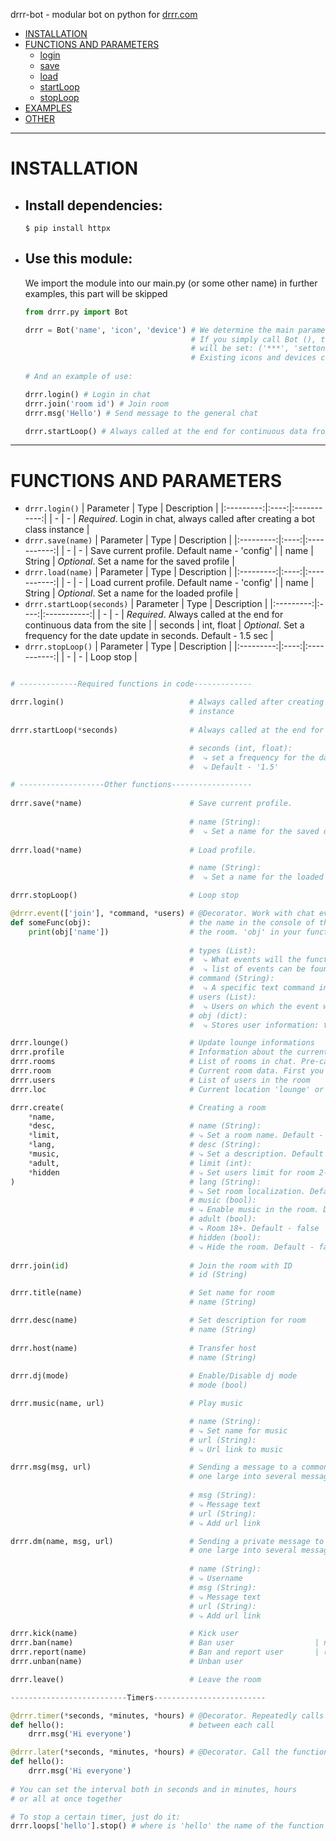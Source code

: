 
drrr-bot - modular bot on python for [drrr.com](https://drrr.com)

- [INSTALLATION](#installation)
- [FUNCTIONS AND PARAMETERS](#functions-and-parameters)
    - [login](#login)
    - [save](#savename)
    - [load](#load)
    - [startLoop](#startLoop)
    - [stopLoop](#stopLoop)
- [EXAMPLES](#examples)
- [OTHER](#other)

***

# INSTALLATION

- ## Install dependencies:
    ```
    $ pip install httpx
    ```
    
- ## Use this module:
    We import the module into our main.py (or some other name) in further examples, this part will be skipped
    ```python
    from drrr.py import Bot
    
    drrr = Bot('name', 'icon', 'device') # We determine the main parameters of the bot.
                                         # If you simply call Bot (), the default parameters
                                         # will be set: ('***', 'setton', 'Bot')
                                         # Existing icons and devices can be viewed in "other"
                                         
    # And an example of use:
    
    drrr.login() # Login in chat
    drrr.join('room id') # Join room
    drrr.msg('Hello') # Send message to the general chat
    
    drrr.startLoop() # Always called at the end for continuous data from the site
    ```
    
***

# FUNCTIONS AND PARAMETERS


- `drrr.login()`
    | Parameter | Type | Description |
    |:---------:|:----:|:-----------:|
    | - | - | _Required_. Login in chat, always called after creating a bot class instance |
- `drrr.save(name)`
    | Parameter | Type | Description |
    |:---------:|:----:|:-----------:|
    | - | - | Save current profile. Default name - 'config' |
    | name | String | _Optional_. Set a name for the saved profile |
- `drrr.load(name)`
    | Parameter | Type | Description |
    |:---------:|:----:|:-----------:|
    | - | - | Load current profile. Default name - 'config' |
    | name | String | _Optional_. Set a name for the loaded profile |
- `drrr.startLoop(seconds)`
    | Parameter | Type | Description |
    |:---------:|:----:|:-----------:|
    | - | - | _Required_. Always called at the end for continuous data from the site |
    | seconds | int, float | _Optional_. Set a frequency for the date update in seconds. Default - 1.5 sec |
- `drrr.stopLoop()`
    | Parameter | Type | Description |
    |:---------:|:----:|:-----------:|
    | - | - | Loop stop |

```python

# -------------Required functions in code-------------

drrr.login()                            # Always called after creating a bot class 
                                        # instance
                                  
drrr.startLoop(*seconds)                # Always called at the end for continuous data from the site

                                        # seconds (int, float):
                                        #  ⤷ set a frequency for the date update in seconds.
                                        #  ⤷ Default - '1.5'

# -------------------Other functions------------------
                                    
drrr.save(*name)                        # Save current profile.
                                     
                                        # name (String):
                                        #  ⤷ Set a name for the saved config. Default - 'config'
                                     
drrr.load(*name)                        # Load profile.

                                        # name (String):
                                        #  ⤷ Set a name for the loaded config. Default - 'config'

drrr.stopLoop()                         # Loop stop

@drrr.event(['join'], *command, *users) # @Decorator. Work with chat events, for example print 
def someFunc(obj):                      # the name in the console of the user who joined
    print(obj['name'])                  # the room. 'obj' in your function ALWAYS REQUIRED
    
                                        # types (List):
                                        #  ⤷ What events will the function respond to. A complete
                                        #  ⤷ list of events can be found in EVENTS
                                        # command (String):
                                        #  ⤷ A specific text command in chat for execution
                                        # users (List):
                                        #  ⤷ Users on which the event will respond
                                        # obj (dict):
                                        #  ⤷ Stores user information: type, name, msg, url, trip

drrr.lounge()                           # Update lounge informations
drrr.profile                            # Information about the current profile
drrr.rooms                              # List of rooms in chat. Pre-call drrr.lounge() to update the list
drrr.room                               # Current room data. First you need to join the room or create it
drrr.users                              # List of users in the room
drrr.loc                                # Current location 'lounge' or 'room'

drrr.create(                            # Creating a room
    *name,                              
    *desc,                              # name (String):
    *limit,                             # ⤷ Set a room name. Default - 'Just'
    *lang,                              # desc (String):
    *music,                             # ⤷ Set a description. Default - ''
    *adult,                             # limit (int):
    *hidden                             # ⤷ Set users limit for room 2-20. Default - 5
)                                       # lang (String):
                                        # ⤷ Set room localization. Default - 'en-US'
                                        # music (bool):
                                        # ⤷ Enable music in the room. Default - false
                                        # adult (bool):
                                        # ⤷ Room 18+. Default - false
                                        # hidden (bool):
                                        # ⤷ Hide the room. Default - false
 
drrr.join(id)                           # Join the room with ID
                                        # id (String)

drrr.title(name)                        # Set name for room
                                        # name (String)

drrr.desc(name)                         # Set description for room
                                        # name (String)
                                       
drrr.host(name)                         # Transfer host
                                        # name (String)
                                        
drrr.dj(mode)                           # Enable/Disable dj mode
                                        # mode (bool)

drrr.music(name, url)                   # Play music

                                        # name (String):
                                        # ⤷ Set name for music
                                        # url (String):
                                        # ⤷ Url link to music

drrr.msg(msg, url)                      # Sending a message to a common chat (any length, bot will split
                                        # one large into several messages
                                        
                                        # msg (String):
                                        # ⤷ Message text
                                        # url (String):
                                        # ⤷ Add url link

drrr.dm(name, msg, url)                 # Sending a private message to a common chat (any length, bot will split
                                        # one large into several messages
                                        
                                        # name (String):
                                        # ⤷ Username
                                        # msg (String):
                                        # ⤷ Message text
                                        # url (String):
                                        # ⤷ Add url link

drrr.kick(name)                         # Kick user                                        
drrr.ban(name)                          # Ban user                  | name                      
drrr.report(name)                       # Ban and report user       | (String)
drrr.unban(name)                        # Unban user

drrr.leave()                            # Leave the room

--------------------------Timers-------------------------

@drrr.timer(*seconds, *minutes, *hours) # @Decorator. Repeatedly calls a function with a fixed time delay 
def hello():                            # between each call
    drrr.msg('Hi everyone')                            

@drrr.later(*seconds, *minutes, *hours) # @Decorator. Сall the function once after a fixed time
def hello():                            
    drrr.msg('Hi everyone')
    
# You can set the interval both in seconds and in minutes, hours
# or all at once together

# To stop a certain timer, just do it:
drrr.loops['hello'].stop() # where is 'hello' the name of the function that you launched in the timer
```
